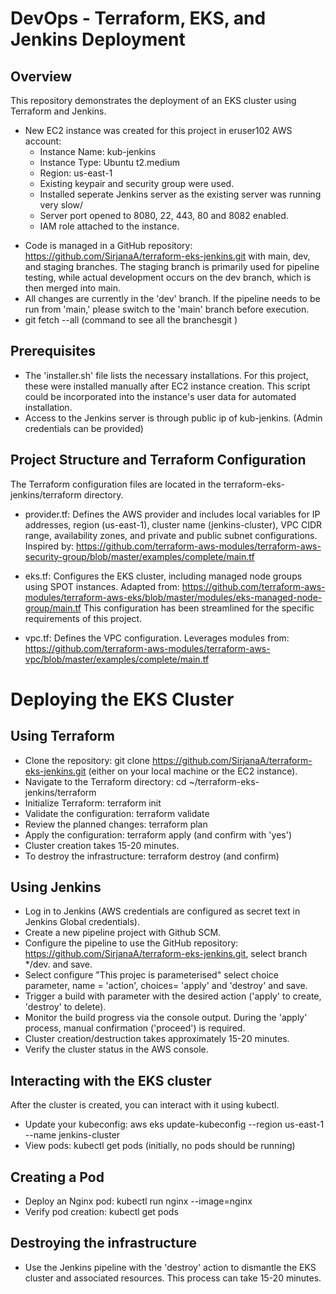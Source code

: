 # DevOps - Terraform, EKS, and Jenkins Deployment

## Overview
This repository demonstrates the deployment of an EKS cluster using Terraform and Jenkins.

- New EC2 instance was created for this project in eruser102 AWS account:
    - Instance Name: kub-jenkins
    - Instance Type: Ubuntu t2.medium
    - Region: us-east-1
    - Existing keypair and security group were used.
    - Installed seperate Jenkins server as the existing server was running very slow/
    - Server port opened to 8080, 22, 443, 80 and 8082 enabled.
    - IAM role attached to the instance. 

* Code is managed in a GitHub repository: https://github.com/SirjanaA/terraform-eks-jenkins.git with main, dev, and staging branches. The staging branch is primarily used for pipeline testing, while actual development occurs on the dev branch, which is then merged into main.
* All changes are currently in the 'dev' branch. If the pipeline needs to be run from 'main,' please switch to the 'main' branch before execution.
* git fetch --all (command to see all the branchesgit )

## Prerequisites
* The 'installer.sh' file lists the necessary installations. For this project, these were installed manually after EC2 instance creation. This script could be incorporated into the instance's user data for automated installation.
*  Access to the Jenkins server is through public ip of kub-jenkins. (Admin credentials can be provided)


## Project Structure and Terraform Configuration
The Terraform configuration files are located in the terraform-eks-jenkins/terraform directory.

* provider.tf: Defines the AWS provider and includes local variables for IP addresses, region (us-east-1), cluster name (jenkins-cluster), VPC CIDR range, availability zones, and private and public subnet configurations. Inspired by: https://github.com/terraform-aws-modules/terraform-aws-security-group/blob/master/examples/complete/main.tf

* eks.tf: Configures the EKS cluster, including managed node groups using SPOT instances. Adapted from: https://github.com/terraform-aws-modules/terraform-aws-eks/blob/master/modules/eks-managed-node-group/main.tf This configuration has been streamlined for the specific requirements of this project.

* vpc.tf: Defines the VPC configuration. Leverages modules from: https://github.com/terraform-aws-modules/terraform-aws-vpc/blob/master/examples/complete/main.tf


# Deploying the EKS Cluster

## Using Terraform
- Clone the repository: git clone https://github.com/SirjanaA/terraform-eks-jenkins.git (either on your local machine or the EC2 instance).
- Navigate to the Terraform directory: cd ~/terraform-eks-jenkins/terraform
- Initialize Terraform: terraform init
- Validate the configuration: terraform validate
- Review the planned changes: terraform plan
- Apply the configuration: terraform apply (and confirm with 'yes')
- Cluster creation takes 15-20 minutes.
- To destroy the infrastructure: terraform destroy (and confirm)

## Using Jenkins
- Log in to Jenkins (AWS credentials are configured as secret text in Jenkins Global credentials).
- Create a new pipeline project with Github SCM.
- Configure the pipeline to use the GitHub repository: https://github.com/SirjanaA/terraform-eks-jenkins.git, select branch */dev. and save.
- Select configure "This projec is parameterised" select choice parameter, name = 'action', choices= 'apply' and 'destroy' and save.
- Trigger a build with parameter with the desired action ('apply' to create, 'destroy' to delete).
- Monitor the build progress via the console output. During the 'apply' process, manual confirmation ('proceed') is required.
- Cluster creation/destruction takes approximately 15-20 minutes.
- Verify the cluster status in the AWS console.

## Interacting with the EKS cluster
After the cluster is created, you can interact with it using kubectl.

- Update your kubeconfig: aws eks update-kubeconfig --region us-east-1 --name jenkins-cluster
- View pods: kubectl get pods (initially, no pods should be running)

## Creating a Pod
- Deploy an Nginx pod: kubectl run nginx --image=nginx
- Verify pod creation: kubectl get pods

## Destroying the infrastructure
- Use the Jenkins pipeline with the 'destroy' action to dismantle the EKS cluster and associated resources. This process can take 15-20 minutes.
